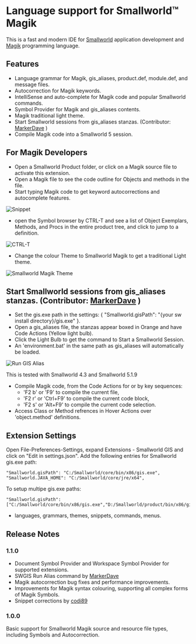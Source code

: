 # Language support for Smallworld™ Magik

This is a fast and modern IDE for [Smallworld](https://en.wikipedia.org/wiki/Smallworld) application development and [Magik](https://en.wikipedia.org/wiki/Magik_%28programming_language%29) programming language.

## Features

* Language grammar for Magik, gis_aliases, product.def, module.def, and message files.
* Autocorrection for Magik keywords.
* IntelliSense and auto-complete for Magik code and popular Smallworld commands.
* Symbol Provider for Magik and gis_aliases contents.
* Magik traditional light theme.  
* Start Smallworld sessions from gis_aliases stanzas. (Contributor: [MarkerDave](https://github.com/MarkerDave) )
* Compile Magik code into a Smallworld 5 session. 

## For Magik Developers

* Open a Smallworld Product folder, or click on a Magik source file to activate this extension.
* Open a Magik file to see the code outline for Objects and methods in the file.
* Start typing Magik code to get keyword autocorrections and autocomplete features.

![Snippet](https://github.com/siamz/smallworld-magik-vscode/raw/master/images/snippet.png)

* open the Symbol browser by CTRL-T and see a list of Object Exemplars, Methods, and Procs in the entire product tree, and click to jump to a definition.

![CTRL-T](https://github.com/siamz/smallworld-magik-vscode/raw/master/images/CodeOutline.png)

* Change the colour Theme to Smallworld Magik to get a traditional Light theme.

![Smallworld Magik Theme](https://github.com/siamz/smallworld-magik-vscode/raw/master/images/syntaxLight.png)

## Start Smallworld sessions from gis_aliases stanzas. (Contributor: [MarkerDave](https://github.com/MarkerDave) )

* Set the gis.exe path in the settings: { "Smallworld.gisPath": "{your sw install directory}/gis.exe" }.
* Open a gis_aliases file, the stanzas appear boxed in Orange and have Code Actions (Yellow light bulb).
* Click the Light Bulb to get the command to Start a Smallworld Session.
* An 'environment.bat' in the same path as gis_aliases will automatically be loaded.

![Run GIS Alias](https://github.com/siamz/smallworld-magik-vscode/raw/master/images/SWRunGisAlias.png)

This is tested with Smallworld 4.3 and Smallworld 5.1.9

* Compile Magik code, from the Code Actions for or by key sequences:
    * 'F2 b' or 'F9' to compile the current file, 
    * 'F2 r' or 'Ctrl+F9' to compile the current code block, 
    * 'F2 s' or 'Alt+F9' to compile the current code selection.
* Access Class or Method refrences in Hover Actions over 'object.method' definitions.

## Extension Settings

Open File-Preferences-Settings, expand Extensions - Smallworld GIS and click on "Edit in settings.json". Add the following entries for Smallworld gis.exe path:

    "Smallworld.gisPath": "C:/Smallworld/core/bin/x86/gis.exe",
    "Smallworld.JAVA_HOME": "C:/Smallworld/core/jre/x64",


To setup multipe gis.exe paths:

    "Smallworld.gisPath": ["C:/Smallworld/core/bin/x86/gis.exe","D:/Smallworld/product/bin/x86/gis.exe"],

* languages, grammars, themes, snippets, commands, menus.

## Release Notes

### 1.1.0

* Document Symbol Provider and Workspace Symbol Provider for supported extensions.
* SWGIS Run Alias command by [MarkerDave](https://github.com/MarkerDave)
* Magik autocorrection bug fixes and performance improvements.
* Improvements for Magik syntax colouring, supporting all complex forms of Magik Symbols.
* Snippet corrections by [codi89](https://github.com/codi89)

### 1.0.0

Basic support for Smallworld Magik source and resource file types, including Symbols and Autocorrection.

